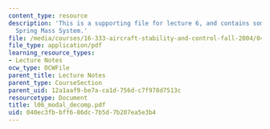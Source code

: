 ```yaml
---
content_type: resource
description: 'This is a supporting file for lecture 6, and contains some example:
  Spring Mass System.'
file: /media/courses/16-333-aircraft-stability-and-control-fall-2004/040ec3fbbff686dc7b5d7b207ea5e3b4_l06_modal_decomp.pdf
file_type: application/pdf
learning_resource_types:
- Lecture Notes
ocw_type: OCWFile
parent_title: Lecture Notes
parent_type: CourseSection
parent_uid: 12a1aaf9-be7a-ca1d-756d-c7f978d7513c
resourcetype: Document
title: l06_modal_decomp.pdf
uid: 040ec3fb-bff6-86dc-7b5d-7b207ea5e3b4
---
```

